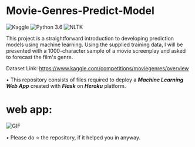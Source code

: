 # Movie-Genres-Predict-Model
![Kaggle](https://img.shields.io/badge/Dataset-Kaggle-blue.svg) ![Python 3.6](https://img.shields.io/badge/Python-3.6-brightgreen.svg) ![NLTK](https://img.shields.io/badge/Library-NLTK-orange.svg)

This project is a straightforward introduction to developing prediction models using machine learning. Using the supplied training data, I will be presented with a 1000-character sample of a movie screenplay and asked to forecast the film's genre.

Dataset Link: https://www.kaggle.com/competitions/moviegenres/overview


• This repository consists of files required to deploy a ___Machine Learning Web App___ created with ___Flask___ on ___Heroku___ platform.

# web app:
[](readme_resources/Movie-Genres-Predict-Model.png)
![GIF](readme_resources/Movie-Genres-Predict-Model.gif)



• Please do ⭐ the repository, if it helped you in anyway.
